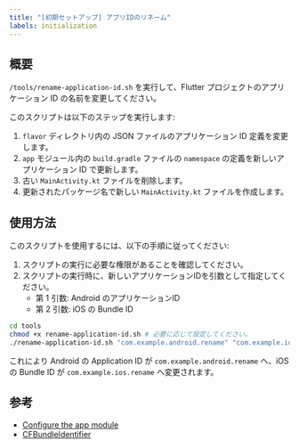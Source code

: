 ```yaml
---
title: "[初期セットアップ] アプリIDのリネーム"
labels: initialization
---
```


## 概要

`/tools/rename-application-id.sh` を実行して、Flutter プロジェクトのアプリケーション ID の名前を変更してください。

このスクリプトは以下のステップを実行します:

1. `flavor` ディレクトリ内の JSON ファイルのアプリケーション ID 定義を変更します。
2. `app` モジュール内の `build.gradle` ファイルの `namespace` の定義を新しいアプリケーション ID で更新します。
3. 古い `MainActivity.kt` ファイルを削除します。
4. 更新されたパッケージ名で新しい `MainActivity.kt` ファイルを作成します。

## 使用方法

このスクリプトを使用するには、以下の手順に従ってください:

1. スクリプトの実行に必要な権限があることを確認してください。
2. スクリプトの実行時に、新しいアプリケーションIDを引数として指定してください。
   - 第 1 引数: Android のアプリケーションID
   - 第 2 引数: iOS の Bundle ID

```sh
cd tools
chmod +x rename-application-id.sh # 必要に応じて設定してください。
./rename-application-id.sh "com.example.android.rename" "com.example.ios.rename"
```

これにより Android の Application ID が `com.example.android.rename` へ、iOS の Bundle ID が `com.example.ios.rename` へ変更されます。

## 参考

- [Configure the app module](https://developer.android.com/build/configure-app-module)
- [CFBundleIdentifier](https://developer.apple.com/documentation/bundleresources/information_property_list/cfbundleidentifier)
